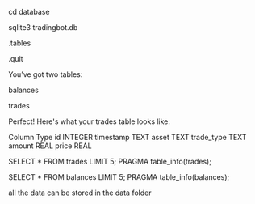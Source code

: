 cd database

sqlite3 tradingbot.db

.tables

.quit

You’ve got two tables:

balances

trades

Perfect! Here's what your trades table looks like:

Column	Type
id	INTEGER
timestamp	TEXT
asset	TEXT
trade_type	TEXT
amount	REAL
price	REAL


SELECT * FROM trades LIMIT 5;
PRAGMA table_info(trades);


SELECT * FROM balances LIMIT 5;
PRAGMA table_info(balances);



all the data can be stored in the data folder